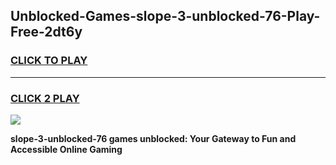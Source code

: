 
## Unblocked-Games-slope-3-unblocked-76-Play-Free-2dt6y
<h3>
<a href="https://premium76.site?title=slope-3-unblocked-76&ref=20M">CLICK TO PLAY</a></h3>
<hr>

<h3>
<a href="https://premium76.site?title=slope-3-unblocked-76&ref=20M">CLICK 2 PLAY</a>
  
</h3>

<a href="https://premium76.site?title=slope-3-unblocked-76&ref=19M"><img src="https://clearcache.store/games.png"></a>


**slope-3-unblocked-76 games unblocked: Your Gateway to Fun and Accessible Online Gaming**
